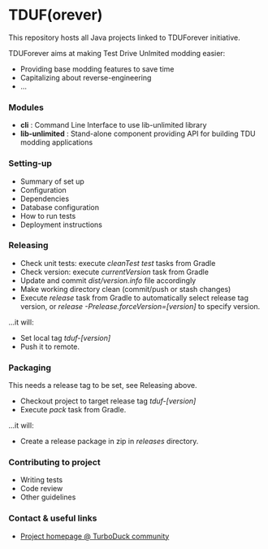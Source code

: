 # TDUF(orever) #

This repository hosts all Java projects linked to TDUForever initiative.

TDUForever aims at making Test Drive Unlmited modding easier:

* Providing base modding features to save time
* Capitalizing about reverse-engineering
* ...

### Modules ###

* **cli** : Command Line Interface to use lib-unlimited library
* **lib-unlimited** : Stand-alone component providing API for building TDU modding applications

### Setting-up ###

* Summary of set up
* Configuration
* Dependencies
* Database configuration
* How to run tests
* Deployment instructions

### Releasing ###

* Check unit tests: execute *cleanTest test* tasks from Gradle
* Check version: execute *currentVersion* task from Gradle
* Update and commit *dist/version.info* file accordingly
* Make working directory clean (commit/push or stash changes)
* Execute *release* task from Gradle to automatically select release tag version, or *release -Prelease.forceVersion=[version]* to specify version.

...it will:

* Set local tag *tduf-[version]*
* Push it to remote.

### Packaging ###

This needs a release tag to be set, see Releasing above.

* Checkout project to target release tag *tduf-[version]*
* Execute *pack* task from Gradle.

...it will:

* Create a release package in zip in *releases* directory.

### Contributing to project ###

* Writing tests
* Code review
* Other guidelines

### Contact & useful links ###

* [Project homepage @ TurboDuck community](http://forum.turboduck.net/forums/57-Mod-Tools-Support)
